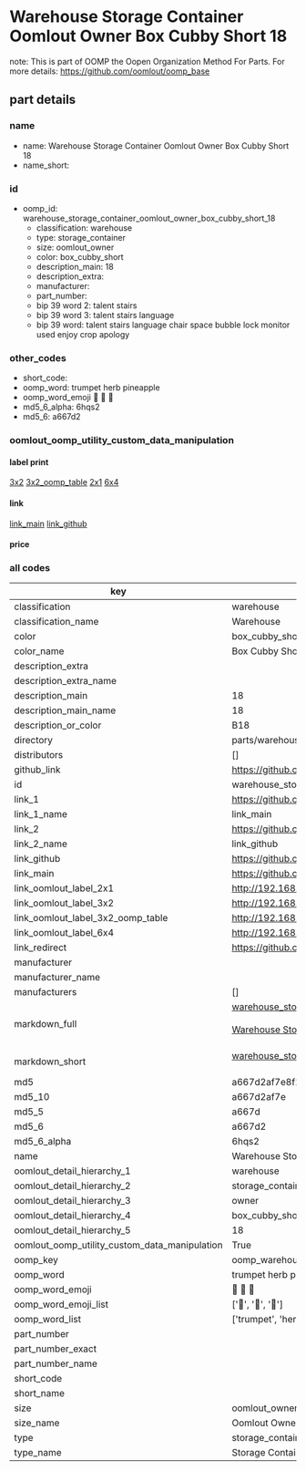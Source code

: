 # Warehouse Storage Container Oomlout Owner Box Cubby Short 18  

note: This is part of OOMP the Oopen Organization Method For Parts. For more details: https://github.com/oomlout/oomp_base

##  part details
  







### name
* name: Warehouse Storage Container Oomlout Owner Box Cubby Short 18
* name_short: 
### id
* oomp_id: warehouse_storage_container_oomlout_owner_box_cubby_short_18
  * classification: warehouse
  * type: storage_container
  * size: oomlout_owner
  * color: box_cubby_short
  * description_main: 18
  * description_extra: 
  * manufacturer: 
  * part_number: 
  * bip 39 word 2: talent stairs
  * bip 39 word 3: talent stairs language
  * bip 39 word: talent stairs language chair space bubble lock monitor used enjoy crop apology

### other_codes
* short_code: 
* oomp_word: trumpet herb pineapple
* oomp_word_emoji :trumpet: :herb: :pineapple:
* md5_6_alpha: 6hqs2
* md5_6: a667d2






### oomlout_oomp_utility_custom_data_manipulation
#### label print
[3x2](http://192.168.1.245:1112/?label=oomp%206hqs2)
[3x2_oomp_table](http://192.168.1.108:1112/?label=oomp%206hqs2)
[2x1](http://192.168.1.242:1112/?label=oomp%206hqs2)
[6x4](http://192.168.1.55:1112/?label=oomp%206hqs2)    

#### link

[link_main](https://github.com/oomlout/oomlout_oomp_version_1_messy/tree/main/parts/warehouse_storage_container_oomlout_owner_box_cubby_short_18) [link_github](https://github.com/oomlout/oomlout_oomp_version_1_messy/tree/main/parts/warehouse_storage_container_oomlout_owner_box_cubby_short_18)                             

#### price







### all codes 
| key | value |  
| --- | --- |  
| classification | warehouse |  
| classification_name | Warehouse |  
| color | box_cubby_short |  
| color_name | Box Cubby Short |  
| description_extra |  |  
| description_extra_name |  |  
| description_main | 18 |  
| description_main_name | 18 |  
| description_or_color | B18 |  
| directory | parts/warehouse_storage_container_oomlout_owner_box_cubby_short_18 |  
| distributors | [] |  
| github_link | https://github.com/oomlout/oomlout_oomp_part_src/tree/main/parts/warehouse_storage_container_oomlout_owner_box_cubby_short_18 |  
| id | warehouse_storage_container_oomlout_owner_box_cubby_short_18 |  
| link_1 | https://github.com/oomlout/oomlout_oomp_version_1_messy/tree/main/parts/warehouse_storage_container_oomlout_owner_box_cubby_short_18 |  
| link_1_name | link_main |  
| link_2 | https://github.com/oomlout/oomlout_oomp_version_1_messy/tree/main/parts/warehouse_storage_container_oomlout_owner_box_cubby_short_18 |  
| link_2_name | link_github |  
| link_github | https://github.com/oomlout/oomlout_oomp_version_1_messy/tree/main/parts/warehouse_storage_container_oomlout_owner_box_cubby_short_18 |  
| link_main | https://github.com/oomlout/oomlout_oomp_version_1_messy/tree/main/parts/warehouse_storage_container_oomlout_owner_box_cubby_short_18 |  
| link_oomlout_label_2x1 | http://192.168.1.242:1112/?label=oomp%206hqs2 |  
| link_oomlout_label_3x2 | http://192.168.1.245:1112/?label=oomp%206hqs2 |  
| link_oomlout_label_3x2_oomp_table | http://192.168.1.108:1112/?label=oomp%206hqs2 |  
| link_oomlout_label_6x4 | http://192.168.1.55:1112/?label=oomp%206hqs2 |  
| link_redirect | https://github.com/oomlout/oomlout_oomp_version_1_messy/tree/main/parts/warehouse_storage_container_oomlout_owner_box_cubby_short_18 |  
| manufacturer |  |  
| manufacturer_name |  |  
| manufacturers | [] |  
| markdown_full | [warehouse_storage_container_oomlout_owner_box_cubby_short_18](none)<br>[](none)<br>[Warehouse Storage Container Oomlout Owner Box Cubby Short 18](none)<br><br> |  
| markdown_short | [warehouse_storage_container_oomlout_owner_box_cubby_short_18](none)<br><br> |  
| md5 | a667d2af7e8f106c7568225cf9f516eb |  
| md5_10 | a667d2af7e |  
| md5_5 | a667d |  
| md5_6 | a667d2 |  
| md5_6_alpha | 6hqs2 |  
| name | Warehouse Storage Container Oomlout Owner Box Cubby Short 18 |  
| oomlout_detail_hierarchy_1 | warehouse |  
| oomlout_detail_hierarchy_2 | storage_container |  
| oomlout_detail_hierarchy_3 | owner |  
| oomlout_detail_hierarchy_4 | box_cubby_short |  
| oomlout_detail_hierarchy_5 | 18 |  
| oomlout_oomp_utility_custom_data_manipulation | True |  
| oomp_key | oomp_warehouse_storage_container_oomlout_owner_box_cubby_short_18 |  
| oomp_word | trumpet herb pineapple |  
| oomp_word_emoji | :trumpet: :herb: :pineapple: |  
| oomp_word_emoji_list | [':trumpet:', ':herb:', ':pineapple:'] |  
| oomp_word_list | ['trumpet', 'herb', 'pineapple'] |  
| part_number |  |  
| part_number_exact |  |  
| part_number_name |  |  
| short_code |  |  
| short_name |  |  
| size | oomlout_owner |  
| size_name | Oomlout Owner |  
| type | storage_container |  
| type_name | Storage Container |  
